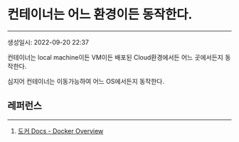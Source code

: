 # 컨테이너는 어느 환경이든 동작한다.
---
생성일시: 2022-09-20 22:37

컨테이너는 local machine이든 VM이든 배포된 Cloud환경에서든 어느 곳에서든지 동작한다.

심지어 컨테이너는 이동가능하여 어느 OS에서든지 동작한다.


## 레퍼런스
---
1. [도커 Docs - Docker Overview](https://docs.docker.com/get-started/overview/)
